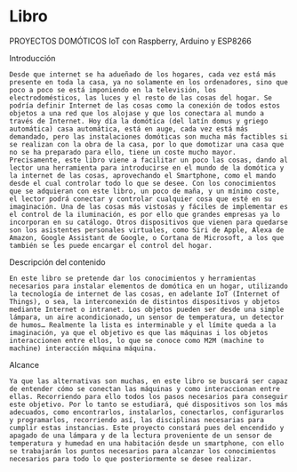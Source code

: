# Libro
PROYECTOS DOMÓTICOS
IoT con Raspberry, Arduino y ESP8266

Introducción 

	Desde que internet se ha adueñado de los hogares, cada vez está más presente en toda la casa, ya no solamente en los ordenadores, sino que poco a poco se está imponiendo en la televisión, los electrodomésticos, las luces y el resto de las cosas del hogar. Se podría definir Internet de las cosas como la conexión de todos estos objetos a una red que los alojase y que los conectara al mundo a través de Internet. Hoy día la domótica (del latín domus y griego automática) casa automática, está en auge, cada vez está más demandado, pero las instalaciones domóticas son mucha más factibles si se realizan con la obra de la casa, por lo que domotizar una casa que no se ha preparado para ello, tiene un coste mucho mayor. Precisamente, este libro viene a facilitar un poco las cosas, dando al lector una herramienta para introducirse en el mundo de la domótica y la internet de las cosas, aprovechando el Smartphone, como el mando desde el cual controlar todo lo que se desee. Con los conocimientos que se adquieran con este libro, un poco de maña, y un mínimo coste, el lector podrá conectar y controlar cualquier cosa que esté en su imaginación. Una de las cosas más vistosas y fáciles de implementar es el control de la iluminación, es por ello que grandes empresas ya lo incorporan en su catálogo. Otros dispositivos que vienen para quedarse son los asistentes personales virtuales, como Siri de Apple, Alexa de Amazon, Google Assistant de Google, o Cortana de Microsoft, a los que también se les puede encargar el control del hogar.
	
Descripción del contenido

	En este libro se pretende dar los conocimientos y herramientas necesarios para instalar elementos de domótica en un hogar, utilizando la tecnología de internet de las cosas, en adelante IoT (Internet of Things), o sea, la interconexión de distintos dispositivos y objetos mediante Internet o intranet. Los objetos pueden ser desde una simple lámpara, un aire acondicionado, un sensor de temperatura, un detector de humos… Realmente la lista es interminable y el límite queda a la imaginación, ya que el objetivo es que las máquinas i los objetos interaccionen entre ellos, lo que se conoce como M2M (machine to machine) interacción máquina máquina.
	
Alcance

	Ya que las alternativas son muchas, en este libro se buscará ser capaz de entender cómo se conectan las máquinas y como interaccionan entre ellas. Recorriendo para ello todos los pasos necesarios para conseguir este objetivo. Por lo tanto se estudiará, qué dispositivos son los más adecuados, como encontrarlos, instalarlos, conectarlos, configurarlos y programarlos, recorriendo así, las disciplinas necesarias para cumplir estas instancias. Este proyecto constará pues del encendido y apagado de una lámpara y de la lectura proveniente de un sensor de temperatura y humedad en una habitación desde un smartphone, con ello se trabajarán los puntos necesarios para alcanzar los conocimientos necesarios para todo lo que posteriormente se desee realizar.
